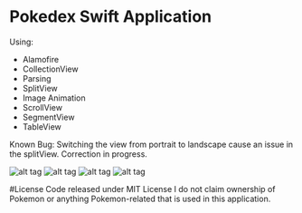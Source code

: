 # Pokedex Swift Application

Using: 
- Alamofire
- CollectionView
- Parsing
- SplitView
- Image Animation
- ScrollView
- SegmentView
- TableView

Known Bug: Switching the view from portrait to landscape cause an issue in the splitView. Correction in progress.

![alt tag](https://dl.dropboxusercontent.com/u/7493886/IOS%20Projects/Pokedex/MainScreen.png)
![alt tag](https://dl.dropboxusercontent.com/u/7493886/IOS%20Projects/Pokedex/SplitView.jpg)
![alt tag](https://dl.dropboxusercontent.com/u/7493886/IOS%20Projects/Pokedex/Bio.png)
![alt tag](https://dl.dropboxusercontent.com/u/7493886/IOS%20Projects/Pokedex/Moves.png)

#License
Code released under MIT License
I do not claim ownership of Pokemon or anything Pokemon-related that is used in this application.
